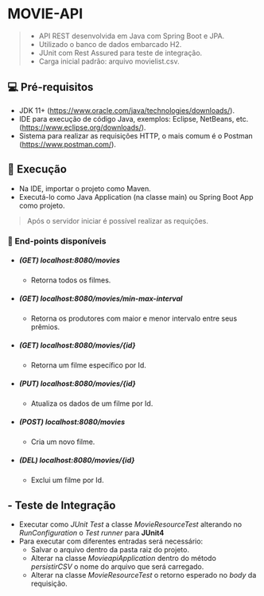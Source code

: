 # MOVIE-API

> * API REST desenvolvida em Java com Spring Boot e JPA.
> * Utilizado o banco de dados embarcado H2.
> * JUnit com Rest Assured para teste de integração.
> * Carga inicial padrão: arquivo movielist.csv.

## 💻 Pré-requisitos
* JDK 11+ (https://www.oracle.com/java/technologies/downloads/).
* IDE para execução de código Java, exemplos: Eclipse, NetBeans, etc. (https://www.eclipse.org/downloads/).
* Sistema para realizar as requisições HTTP, o mais comum é o Postman (https://www.postman.com/).

## 🚀 Execução
* Na IDE, importar o projeto como Maven.
* Executá-lo como Java Application (na classe main) ou Spring Boot App como projeto.

> Após o servidor iniciar é possível realizar as requições.

### 📝 End-points disponíveis
* ##### (GET) localhost:8080/movies
    * Retorna todos os filmes.
* ##### (GET) localhost:8080/movies/min-max-interval
    * Retorna os produtores com maior e menor intervalo entre seus prêmios.
* ##### (GET) localhost:8080/movies/{id}
    * Retorna um filme específico por Id.
* ##### (PUT) localhost:8080/movies/{id}
    * Atualiza os dados de um filme por Id.
* ##### (POST) localhost:8080/movies
    * Cria um novo filme.
* ##### (DEL) localhost:8080/movies/{id}
    * Exclui um filme por Id.

## - Teste de Integração

* Executar como *JUnit Test* a classe *MovieResourceTest* alterando no *RunConfiguration* o 
   *Test runner* para **JUnit4**
* Para executar com diferentes entradas será necessário:
    * Salvar o arquivo dentro da pasta raiz do projeto.
    * Alterar na classe *MovieapiApplication* dentro do método *persistirCSV* o nome do arquivo que será carregado.
    * Alterar na classe *MovieResourceTest* o retorno esperado no *body* da requisição.
